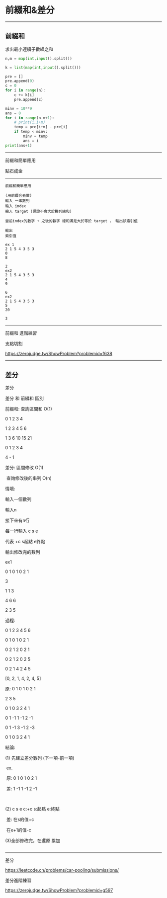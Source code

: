# 前綴和&差分

---

## 前綴和

求出最小連續子數組之和

``` python
n,m = map(int,input().split())

k = list(map(int,input().split()))

pre = []
pre.append(0)
c = 0
for i in range(n):
    c += k[i]
    pre.append(c)

minv = 10**9
ans = 0
for i in range(n-m+1):
    # print(i,i+m)
    temp = pre[i+m] - pre[i]
    if temp < minv:
        minv = temp
        ans = i
print(ans+1)
```

---

前綴和簡單應用

點石成金

---

``` 
前綴和簡單應用

(用前綴合去做)
輸入 一串數列 
輸入 index
輸入 target (保證不會大於數列總和)

當前index的數字 + 之後的數字 總和滿足大於等於 target ， 輸出該索引值

輸出
索引值

ex 1
2 1 5 4 3 5 3
0
8 

2
ex2
2 1 5 4 3 5 3
4
9

6
ex2 
2 1 5 4 3 5 3
5
20

3
```

---

前綴和 進階練習

支點切割

https://zerojudge.tw/ShowProblem?problemid=f638

---

## 差分

差分

差分 和 前綴和 區別

前綴和: 查詢區間和 O(1)

  0 1 2 3 4

  1 2 3 4 5 6

  1 3 6 10 15 21

  0 1 2 3  4

  4 - 1

差分:  區間修改  O(1)

​    查詢修改後的串列 O(n)



情境:

輸入一個數列

輸入n

接下來有n行

每一行輸入 c s e

代表 +c s起點 e終點

輸出修改完的數列

ex1

0 1 0 1 0 2 1

3

1 1 3

4 6 6

2 3 5



過程:

  0 1 2 3 4 5 6

  0 1 0 1 0 2 1

  0 2 1 2 0 2 1

  0 2 1 2 0 2 5

  0 2 1 4 2 4 5



[0, 2, 1, 4, 2, 4, 5]



原: 0 1 0 1 0 2 1

2 3 5

  0 1 0 3 2 4 1



  0 1 -1 1 -1 2 -1

  0 1 -1 3 -1 2 -3   

  0 1  0 3  2 4  1



結論:

  (1) 先建立差分數列  (下一項-前一項)

​    ex.

​      原: 0 1 0 1 0 2 1

​      差: 1 -1 1 -1 2 -1

​    

  (2) c s e  c:+c   s:起點  e:終點

​    差: 在s的值+c

​      在e+1的值-c

  (3)全部修改完，在還原 累加

``` python
```

---

差分

https://leetcode.cn/problems/car-pooling/submissions/



差分進階練習

https://zerojudge.tw/ShowProblem?problemid=g597